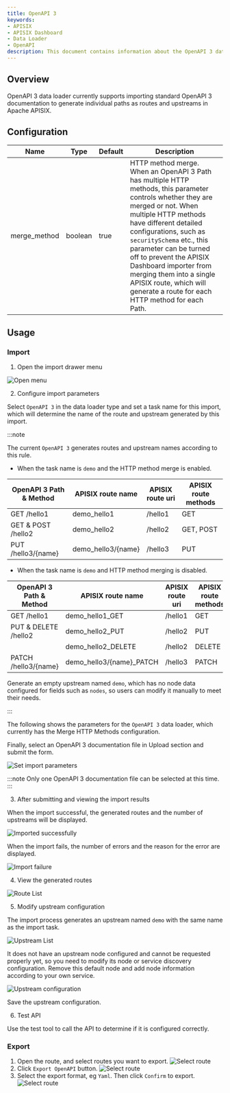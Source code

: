 ```yaml
---
title: OpenAPI 3
keywords:
- APISIX
- APISIX Dashboard
- Data Loader
- OpenAPI
description: This document contains information about the OpenAPI 3 data loader.
---
```


<!--
#
# Licensed to the Apache Software Foundation (ASF) under one or more
# contributor license agreements.  See the NOTICE file distributed with
# this work for additional information regarding copyright ownership.
# The ASF licenses this file to You under the Apache License, Version 2.0
# (the "License"); you may not use this file except in compliance with
# the License.  You may obtain a copy of the License at
#
#     http://www.apache.org/licenses/LICENSE-2.0
#
# Unless required by applicable law or agreed to in writing, software
# distributed under the License is distributed on an "AS IS" BASIS,
# WITHOUT WARRANTIES OR CONDITIONS OF ANY KIND, either express or implied.
# See the License for the specific language governing permissions and
# limitations under the License.
#
-->

## Overview

OpenAPI 3 data loader currently supports importing standard OpenAPI 3 documentation to generate individual paths as routes and upstreams in Apache APISIX.

## Configuration

| Name         | Type    | Default | Description                                                                                                                                                                                                                                                                                                                                                                                                            |
|--------------|---------|---------|------------------------------------------------------------------------------------------------------------------------------------------------------------------------------------------------------------------------------------------------------------------------------------------------------------------------------------------------------------------------------------------------------------------------|
| merge_method | boolean | true    | HTTP method merge. When an OpenAPI 3 Path has multiple HTTP methods, this parameter controls whether they are merged or not. When multiple HTTP methods have different detailed configurations, such as `securitySchema` etc., this parameter can be turned off to prevent the APISIX Dashboard importer from merging them into a single APISIX route, which will generate a route for each HTTP method for each Path. |

## Usage

### Import

1. Open the import drawer menu

![Open menu](../../../../assets/images/modules/data_loader/intro.png)

2. Configure import parameters

Select `OpenAPI 3` in the data loader type and set a task name for this import, which will determine the name of the route and upstream generated by this import.

:::note

The current `OpenAPI 3` generates routes and upstream names according to this rule.

- When the task name is `demo` and the HTTP method merge is enabled.

| OpenAPI 3 Path & Method | APISIX route name  | APISIX route uri | APISIX route methods |
|-------------------------|--------------------|------------------|----------------------|
| GET /hello1             | demo_hello1        | /hello1          | GET                  |
| GET & POST /hello2      | demo_hello2        | /hello2          | GET, POST            |
| PUT /hello3/{name}      | demo_hello3/{name} | /hello3          | PUT                  |

- When the task name is `demo` and HTTP method merging is disabled.

| OpenAPI 3 Path & Method | APISIX route name        | APISIX route uri | APISIX route methods |
|-------------------------|--------------------------|------------------|----------------------|
| GET /hello1             | demo_hello1_GET          | /hello1          | GET                  |
| PUT & DELETE /hello2    | demo_hello2_PUT          | /hello2          | PUT                  |
|                         | demo_hello2_DELETE       | /hello2          | DELETE               |
| PATCH /hello3/{name}    | demo_hello3/{name}_PATCH | /hello3          | PATCH                |

Generate an empty upstream named `demo`, which has no node data configured for fields such as `nodes`, so users can modify it manually to meet their needs.

:::

The following shows the parameters for the `OpenAPI 3` data loader, which currently has the Merge HTTP Methods configuration.

Finally, select an OpenAPI 3 documentation file in Upload section and submit the form.

![Set import parameters](../../../../assets/images/modules/data_loader/openapi3-1.png)

:::note
Only one OpenAPI 3 documentation file can be selected at this time.
:::

3. After submitting and viewing the import results

When the import successful, the generated routes and the number of upstreams will be displayed.

![Imported successfully](../../../../assets/images/modules/data_loader/openapi3-2.png)

When the import fails, the number of errors and the reason for the error are displayed.

![Import failure](../../../../assets/images/modules/data_loader/openapi3-3.png)

4. View the generated routes

![Route List](../../../../assets/images/modules/data_loader/openapi3-4.png)

5. Modify upstream configuration

The import process generates an upstream named `demo` with the same name as the import task.

![Upstream List](../../../../assets/images/modules/data_loader/openapi3-5.png)

It does not have an upstream node configured and cannot be requested properly yet, so you need to modify its node or service discovery configuration. Remove this default node and add node information according to your own service.

![Upstream configuration](../../../../assets/images/modules/data_loader/openapi3-6.png)

Save the upstream configuration.

6. Test API

Use the test tool to call the API to determine if it is configured correctly.

### Export

1. Open the route, and select routes you want to export.
   ![Select route](../../../../assets/images/modules/data_loader/openapi3-7.png)
2. Click `Export OpenAPI` button.
   ![Select route](../../../../assets/images/modules/data_loader/openapi3-8.png)
3. Select the export format, eg `Yaml`. Then click `Confirm` to export.
   ![Select route](../../../../assets/images/modules/data_loader/openapi3-9.png)
